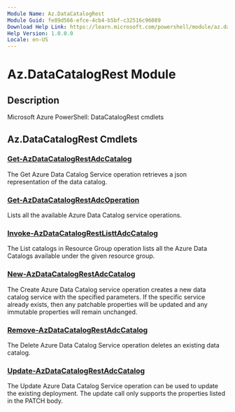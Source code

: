 ```yaml
---
Module Name: Az.DataCatalogRest
Module Guid: fe89d566-efce-4cb4-b5bf-c32516c96089
Download Help Link: https://learn.microsoft.com/powershell/module/az.datacatalogrest
Help Version: 1.0.0.0
Locale: en-US
---
```


# Az.DataCatalogRest Module
## Description
Microsoft Azure PowerShell: DataCatalogRest cmdlets

## Az.DataCatalogRest Cmdlets
### [Get-AzDataCatalogRestAdcCatalog](Get-AzDataCatalogRestAdcCatalog.md)
The Get Azure Data Catalog Service operation retrieves a json representation of the data catalog.

### [Get-AzDataCatalogRestAdcOperation](Get-AzDataCatalogRestAdcOperation.md)
Lists all the available Azure Data Catalog service operations.

### [Invoke-AzDataCatalogRestListtAdcCatalog](Invoke-AzDataCatalogRestListtAdcCatalog.md)
The List catalogs in Resource Group operation lists all the Azure Data Catalogs available under the given resource group.

### [New-AzDataCatalogRestAdcCatalog](New-AzDataCatalogRestAdcCatalog.md)
The Create Azure Data Catalog service operation creates a new data catalog service with the specified parameters.
If the specific service already exists, then any patchable properties will be updated and any immutable properties will remain unchanged.

### [Remove-AzDataCatalogRestAdcCatalog](Remove-AzDataCatalogRestAdcCatalog.md)
The Delete Azure Data Catalog Service operation deletes an existing data catalog.

### [Update-AzDataCatalogRestAdcCatalog](Update-AzDataCatalogRestAdcCatalog.md)
The Update Azure Data Catalog Service operation can be used to update the existing deployment.
The update call only supports the properties listed in the PATCH body.

